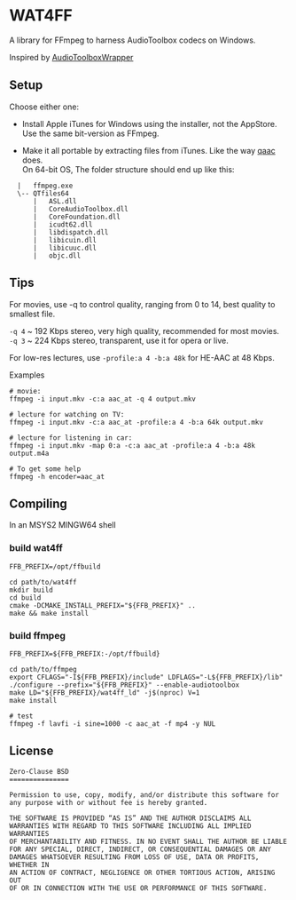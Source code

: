 # WAT4FF

A library for FFmpeg to harness AudioToolbox codecs on Windows.

Inspired by 
[AudioToolboxWrapper](https://github.com/dantmnf/AudioToolboxWrapper)

## Setup

Choose either one:

* Install Apple iTunes for Windows using the installer, not the AppStore. Use
  the same bit-version as FFmpeg.

* Make it all portable by extracting files from iTunes.
  Like the way [qaac](https://github.com/nu774/qaac) does.  
  On 64-bit OS, The folder structure should end up like this:
```
  |   ffmpeg.exe
  \-- QTfiles64
      |   ASL.dll
      |   CoreAudioToolbox.dll
      |   CoreFoundation.dll
      |   icudt62.dll
      |   libdispatch.dll
      |   libicuin.dll
      |   libicuuc.dll
      |   objc.dll
```

## Tips

For movies, use -q to control quality, ranging from 0 to 14, best quality to 
smallest file.

`-q 4` ~ 192 Kbps stereo, very high quality, recommended for most movies.  
`-q 3` ~ 224 Kbps stereo, transparent, use it for opera or live.

For low-res lectures, use `-profile:a 4 -b:a 48k` for HE-AAC at 48 Kbps.

Examples
```
# movie:
ffmpeg -i input.mkv -c:a aac_at -q 4 output.mkv

# lecture for watching on TV:
ffmpeg -i input.mkv -c:a aac_at -profile:a 4 -b:a 64k output.mkv

# lecture for listening in car:
ffmpeg -i input.mkv -map 0:a -c:a aac_at -profile:a 4 -b:a 48k output.m4a

# To get some help
ffmpeg -h encoder=aac_at
```

## Compiling

In an MSYS2 MINGW64 shell

### build wat4ff

```
FFB_PREFIX=/opt/ffbuild

cd path/to/wat4ff
mkdir build
cd build
cmake -DCMAKE_INSTALL_PREFIX="${FFB_PREFIX}" ..
make && make install
```

### build ffmpeg
```
FFB_PREFIX=${FFB_PREFIX:-/opt/ffbuild}

cd path/to/ffmpeg
export CFLAGS="-I${FFB_PREFIX}/include" LDFLAGS="-L${FFB_PREFIX}/lib"
./configure --prefix="${FFB_PREFIX}" --enable-audiotoolbox
make LD="${FFB_PREFIX}/wat4ff_ld" -j$(nproc) V=1
make install

# test
ffmpeg -f lavfi -i sine=1000 -c aac_at -f mp4 -y NUL
```
## License

    Zero-Clause BSD
    ===============
    
    Permission to use, copy, modify, and/or distribute this software for
    any purpose with or without fee is hereby granted.
    
    THE SOFTWARE IS PROVIDED “AS IS” AND THE AUTHOR DISCLAIMS ALL
    WARRANTIES WITH REGARD TO THIS SOFTWARE INCLUDING ALL IMPLIED WARRANTIES
    OF MERCHANTABILITY AND FITNESS. IN NO EVENT SHALL THE AUTHOR BE LIABLE
    FOR ANY SPECIAL, DIRECT, INDIRECT, OR CONSEQUENTIAL DAMAGES OR ANY
    DAMAGES WHATSOEVER RESULTING FROM LOSS OF USE, DATA OR PROFITS, WHETHER IN
    AN ACTION OF CONTRACT, NEGLIGENCE OR OTHER TORTIOUS ACTION, ARISING OUT
    OF OR IN CONNECTION WITH THE USE OR PERFORMANCE OF THIS SOFTWARE.
